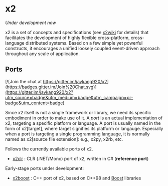 x2
==

_Under development now_

x2 is a set of concepts and specifications
(see [x2wiki](https://github.com/jaykang920/x2/wiki) for details) that facilitates
the development of highly flexible cross-platform, cross-language distributed
systems. Based on a few simple yet powerful constructs, it encourages a unified
loosely coupled event-driven approach throughout any scale of application.

Ports
-----

[![Join the chat at https://gitter.im/jaykang920/x2](https://badges.gitter.im/Join%20Chat.svg)](https://gitter.im/jaykang920/x2?utm_source=badge&utm_medium=badge&utm_campaign=pr-badge&utm_content=badge)

Since x2 itself is not a single framework or library, we need its specific
embodiment in order to make use of it. A _port_ is an actual implementation of x2,
targeting a specific platform or language. A port is usually named in the form of
x2[target], where target signifies its platform or langauge. Especially when a
port is targeting a single programming language, it is normally named as
x2[source file extension]: e.g., x2py, x2rb, etc.

Follows the currently available ports of x2.

* [x2clr](https://github.com/jaykang920/x2clr) : CLR (.NET/Mono) port of x2,
  written in C# (**reference port**)

Early-stage ports under development:

* [x2boost](https://github.com/jaykang920/x2boost) : C++ port of x2, based on C++98
and [Boost](http://www.boost.org) libraries
